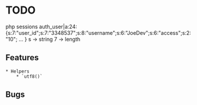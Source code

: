 # TODO

php sessions
auth_user|a:24:{s:7:"user_id";s:7:"3348537";s:8:"username";s:6:"JoeDev";s:6:"access";s:2:"10"; ... }
s -> string
7 -> length

## Features

	* Helpers
		* `utf8()`

## Bugs
